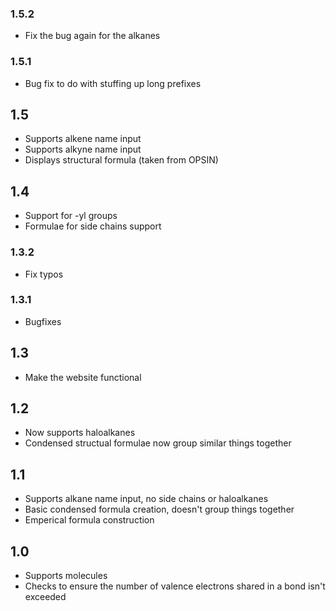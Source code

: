 ### 1.5.2

- Fix the bug again for the alkanes

### 1.5.1

- Bug fix to do with stuffing up long prefixes

## 1.5

- Supports alkene name input
- Supports alkyne name input
- Displays structural formula (taken from OPSIN)

## 1.4

- Support for -yl groups
- Formulae for side chains support

### 1.3.2

- Fix typos

### 1.3.1

- Bugfixes

## 1.3

- Make the website functional

## 1.2

- Now supports haloalkanes
- Condensed structual formulae now group similar things together

## 1.1

- Supports alkane name input, no side chains or haloalkanes
- Basic condensed formula creation, doesn't group things together
- Emperical formula construction

## 1.0

- Supports molecules
- Checks to ensure the number of valence electrons shared in a bond isn't exceeded
